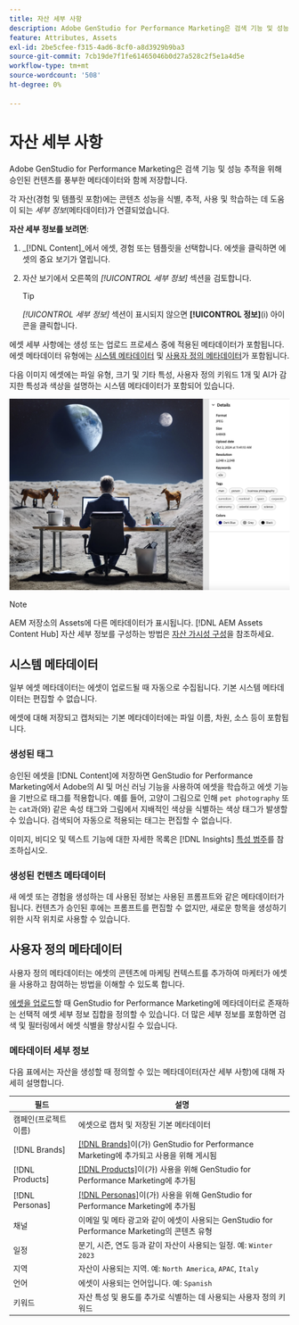 ```yaml
---
title: 자산 세부 사항
description: Adobe GenStudio for Performance Marketing은 검색 기능 및 성능 추적을 위해 승인된 컨텐츠를 풍부한 메타데이터와 함께 저장합니다.
feature: Attributes, Assets
exl-id: 2be5cfee-f315-4ad6-8cf0-a8d3929b9ba3
source-git-commit: 7cb19de7f1fe61465046b0d27a528c2f5e1a4d5e
workflow-type: tm+mt
source-wordcount: '508'
ht-degree: 0%

---
```


# 자산 세부 사항

Adobe GenStudio for Performance Marketing은 검색 기능 및 성능 추적을 위해 승인된 컨텐츠를 풍부한 메타데이터와 함께 저장합니다.

각 자산(경험 및 템플릿 포함)에는 콘텐츠 성능을 식별, 추적, 사용 및 학습하는 데 도움이 되는 _세부 정보_(메타데이터)가 연결되었습니다.

**자산 세부 정보를 보려면**:

1. _[!DNL Content]_에서 에셋, 경험 또는 템플릿을 선택합니다. 에셋을 클릭하면 에셋의 중요 보기가 열립니다.

1. 자산 보기에서 오른쪽의 _[!UICONTROL 세부 정보]_ 섹션을 검토합니다.

   >[!TIP]
   >
   >_[!UICONTROL 세부 정보]_ 섹션이 표시되지 않으면 **[!UICONTROL 정보]**(i) 아이콘을 클릭합니다.

에셋 세부 사항에는 생성 또는 업로드 프로세스 중에 적용된 메타데이터가 포함됩니다. 에셋 메타데이터 유형에는 [시스템 메타데이터](#system-metadata) 및 [사용자 정의 메타데이터](#user-defined-metadata)가 포함됩니다.

다음 이미지 에셋에는 파일 유형, 크기 및 기타 특성, 사용자 정의 키워드 1개 및 AI가 감지한 특성과 색상을 설명하는 시스템 메타데이터가 포함되어 있습니다.

![여러 태그가 있는 에셋의 세부 정보](/help/assets/content-asset-details.png)

>[!NOTE]
>
>AEM 저장소의 Assets에 다른 메타데이터가 표시됩니다. [!DNL AEM Assets Content Hub] 자산 세부 정보를 구성하는 방법은 [자산 가시성 구성](connect-aem-repo.md#step-4-configure-asset-visibility)을 참조하세요.

## 시스템 메타데이터

일부 에셋 메타데이터는 에셋이 업로드될 때 자동으로 수집됩니다. 기본 시스템 메타데이터는 편집할 수 없습니다.

에셋에 대해 저장되고 캡처되는 기본 메타데이터에는 파일 이름, 차원, 소스 등이 포함됩니다.

### 생성된 태그

승인된 에셋을 [!DNL Content]에 저장하면 GenStudio for Performance Marketing에서 Adobe의 AI 및 머신 러닝 기능을 사용하여 에셋을 학습하고 에셋 기능을 기반으로 태그를 적용합니다. 예를 들어, 고양이 그림으로 인해 `pet photography` 또는 `cat`과(와) 같은 속성 태그와 그림에서 지배적인 색상을 식별하는 색상 태그가 발생할 수 있습니다. 검색되어 자동으로 적용되는 태그는 편집할 수 없습니다.

이미지, 비디오 및 텍스트 기능에 대한 자세한 목록은 [!DNL Insights] [특성 범주](/help/user-guide/insights/attribute-category.md)를 참조하십시오.

### 생성된 컨텐츠 메타데이터

새 에셋 또는 경험을 생성하는 데 사용된 정보는 사용된 프롬프트와 같은 메타데이터가 됩니다. 컨텐츠가 승인된 후에는 프롬프트를 편집할 수 없지만, 새로운 항목을 생성하기 위한 시작 위치로 사용할 수 있습니다.

## 사용자 정의 메타데이터

사용자 정의 메타데이터는 에셋의 콘텐츠에 마케팅 컨텍스트를 추가하여 마케터가 에셋을 사용하고 참여하는 방법을 이해할 수 있도록 합니다.

[에셋을 업로드](/help/user-guide/content/manage-assets.md#add-assets)할 때 GenStudio for Performance Marketing에 메타데이터로 존재하는 선택적 에셋 세부 정보 집합을 정의할 수 있습니다. 더 많은 세부 정보를 포함하면 검색 및 필터링에서 에셋 식별을 향상시킬 수 있습니다.

### 메타데이터 세부 정보

다음 표에서는 자산을 생성할 때 정의할 수 있는 메타데이터(자산 세부 사항)에 대해 자세히 설명합니다.

| 필드 | 설명 |
| ------------- | ----------- |
| 캠페인(프로젝트 이름) | 에셋으로 캡처 및 저장된 기본 메타데이터 |
| [!DNL Brands] | [[!DNL Brands]](/help/user-guide/guidelines/brands.md)이(가) GenStudio for Performance Marketing에 추가되고 사용을 위해 게시됨 |
| [!DNL Products] | [[!DNL Products]](/help/user-guide/guidelines/products.md)이(가) 사용을 위해 GenStudio for Performance Marketing에 추가됨 |
| [!DNL Personas] | [[!DNL Personas]](/help/user-guide/guidelines/personas.md)이(가) 사용을 위해 GenStudio for Performance Marketing에 추가됨 |
| 채널 | 이메일 및 메타 광고와 같이 에셋이 사용되는 GenStudio for Performance Marketing의 콘텐츠 유형 |
| 일정 | 분기, 시즌, 연도 등과 같이 자산이 사용되는 일정. 예: `Winter 2023` |
| 지역 | 자산이 사용되는 지역. 예: `North America`, `APAC`, `Italy` |
| 언어 | 에셋이 사용되는 언어입니다. 예: `Spanish` |
| 키워드 | 자산 특성 및 용도를 추가로 식별하는 데 사용되는 사용자 정의 키워드 |

<!-- ## History

Expand the _[!UICONTROL History]_ section to view a timeline of approvals and activity.

list other activity, show screenshot?
-->

